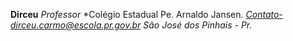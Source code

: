**Dirceu**
*Professor*
*Colégio Estadual Pe. Arnaldo Jansen.
*Contato-dirceu.carmo@escola.pr.gov.br*
*São José dos Pinhais - Pr.*
